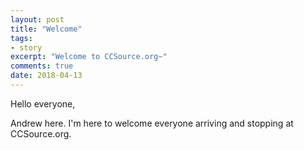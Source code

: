 ```yaml
---
layout: post
title: "Welcome"
tags:
- story
excerpt: "Welcome to CCSource.org~"
comments: true
date: 2018-04-13
---
```

Hello everyone,

Andrew here. I'm here to welcome everyone arriving and stopping at CCSource.org.
